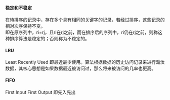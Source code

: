 #### 稳定和不稳定
在待排序的记录中，存在多个具有相同的关键字的记录，若经过排序，这些记录的相对次序保持不变。  
即在原序列中，ri=rj，且ri在rj之前，而在排序后的序列中，ri仍在rj之前，则称这种排序算法是稳定的；否则称为不稳定的。

#### LRU
Least Recently Used 即最近最少使用。算法根据数据的历史访问记录来进行淘汰数据，其核心思想是如果数据最近被访问过，那么将来被访问的几率也更高。

#### FIFO
First Input First Output 即先入先出
